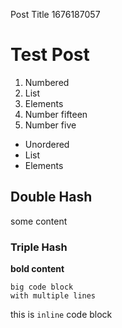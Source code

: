 Post Title
1676187057
# Test Post

1. Numbered
2. List
3. Elements
4. Number fifteen
5. Number five

- Unordered
- List
- Elements

## Double Hash

some content

### Triple Hash

**bold content**

```
big code block
with multiple lines
```

this is `inline` code block


